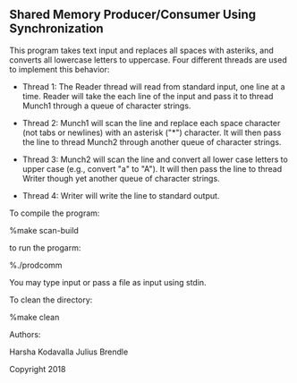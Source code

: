 ## Shared Memory Producer/Consumer Using Synchronization

This program takes text input and replaces all spaces with asteriks, and converts
all lowercase letters to uppercase. Four different threads are used to implement
this behavior:

- Thread 1: The Reader thread will read from standard input, one line at a time.
  Reader will take the each line of the input and pass it to thread Munch1 through a queue of character strings.

- Thread 2: Munch1 will scan the line and replace each space character (not tabs or newlines) with an asterisk ("*") character. 
  It will then pass the line to thread Munch2 through another queue of character strings.

- Thread 3: Munch2 will scan the line and convert all lower case letters to upper case (e.g., convert "a" to "A"). 
  It will then pass the line to thread Writer though yet another queue of character strings.

- Thread 4: Writer will write the line to standard output.


To compile the program:

%make scan-build

to run the progarm:

%./prodcomm

You may type input or pass a file as input using stdin.

To clean the directory:

%make clean

Authors:

Harsha Kodavalla
Julius Brendle

Copyright 2018

